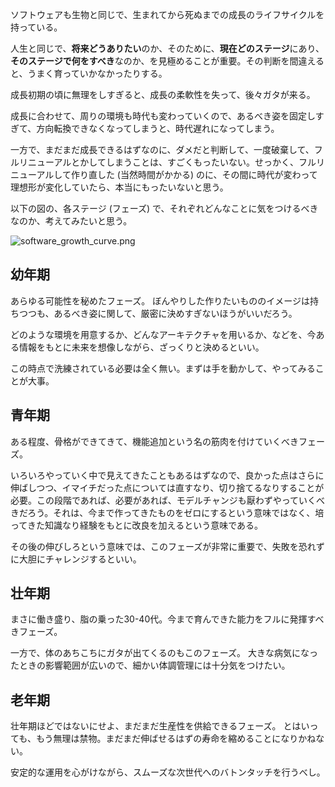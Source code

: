 ソフトウェアも生物と同じで、生まれてから死ぬまでの成長のライフサイクルを持っている。

人生と同じで、**将来どうありたい**のか、そのために、**現在どのステージ**にあり、**そのステージで何をすべき**なのか、を見極めることが重要。その判断を間違えると、うまく育っていかなかったりする。

成長初期の頃に無理をしすぎると、成長の柔軟性を失って、後々ガタが来る。

成長に合わせて、周りの環境も時代も変わっていくので、あるべき姿を固定しすぎて、方向転換できなくなってしまうと、時代遅れになってしまう。

一方で、まだまだ成長できるはずなのに、ダメだと判断して、一度破棄して、フルリニューアルとかしてしまうことは、すごくもったいない。せっかく、フルリニューアルして作り直した (当然時間がかかる) のに、その間に時代が変わって理想形が変化していたら、本当にもったいないと思う。

以下の図の、各ステージ (フェーズ) で、それぞれどんなことに気をつけるべきなのか、考えてみたいと思う。

![software_growth_curve.png](https://files.tearoom6.biz/0f2c3327-6665-4d7f-902c-effb2ab42e86.png)

## 幼年期

あらゆる可能性を秘めたフェーズ。
ぼんやりした作りたいもののイメージは持ちつつも、あるべき姿に関して、厳密に決めすぎないほうがいいだろう。

どのような環境を用意するか、どんなアーキテクチャを用いるか、などを、今ある情報をもとに未来を想像しながら、ざっくりと決めるといい。

この時点で洗練されている必要は全く無い。まずは手を動かして、やってみることが大事。

## 青年期

ある程度、骨格ができてきて、機能追加という名の筋肉を付けていくべきフェーズ。

いろいろやっていく中で見えてきたこともあるはずなので、良かった点はさらに伸ばしつつ、イマイチだった点については直すなり、切り捨てるなりすることが必要。この段階であれば、必要があれば、モデルチャンジも厭わずやっていくべきだろう。それは、今まで作ってきたものをゼロにするという意味ではなく、培ってきた知識なり経験をもとに改良を加えるという意味である。

その後の伸びしろという意味では、このフェーズが非常に重要で、失敗を恐れずに大胆にチャレンジするといい。

## 壮年期

まさに働き盛り、脂の乗った30-40代。今まで育んできた能力をフルに発揮すべきフェーズ。

一方で、体のあちこちにガタが出てくるのもこのフェーズ。
大きな病気になったときの影響範囲が広いので、細かい体調管理には十分気をつけたい。

## 老年期

壮年期ほどではないにせよ、まだまだ生産性を供給できるフェーズ。
とはいっても、もう無理は禁物。まだまだ伸ばせるはずの寿命を縮めることになりかねない。

安定的な運用を心がけながら、スムーズな次世代へのバトンタッチを行うべし。
